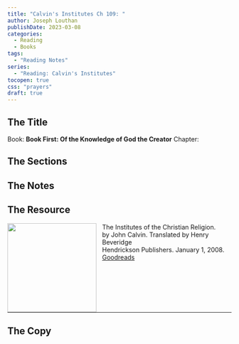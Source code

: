 ```yaml
---
title: "Calvin's Institutes Ch 109: "
author: Joseph Louthan
publishDate: 2023-03-08
categories:
  - Reading
  - Books
tags:
  - "Reading Notes"
series:
  - "Reading: Calvin's Institutes"
tocopen: true
css: "prayers"
draft: true
---
```


## The Title

Book: **Book First: Of the Knowledge of God the Creator**
Chapter: 

## The Sections

## The Notes

## The Resource

<p style="clear:both;">

<img src="https://theologic.us/images/resources/book-calvin-beveridge-institutes.jpg" align="left" width="200" style="padding-right: 10px" />The Institutes of the Christian Religion.  
by John Calvin.  Translated by Henry Beveridge  
Hendrickson Publishers. January 1, 2008.  
[Goodreads](https://www.goodreads.com/book/show/1155340.Institutes_of_the_Christian_Religion)

<p style="clear:both;">

---

## The Copy
